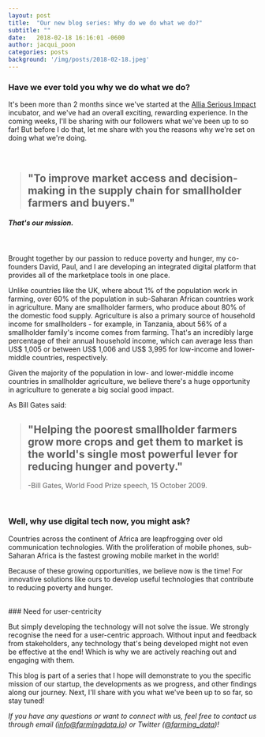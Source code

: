 ```yaml
---
layout: post
title:  "Our new blog series: Why do we do what we do?"
subtitle: ""
date:   2018-02-18 16:16:01 -0600
author: jacqui_poon
categories: posts
background: '/img/posts/2018-02-18.jpeg'
---
```


### Have we ever told you why we do what we do?  

It's been more than 2 months since we've started at the [Allia Serious Impact](https://seriousimpact.co.uk/) incubator, and we've had an overall exciting, rewarding experience. In the coming weeks, I'll be sharing with our followers what we've been up to so far! But before I do that, let me share with you the reasons why we're set on doing what we're doing.

<br>

> "To improve market access and decision-making in the supply chain for smallholder farmers and buyers."
> -

##### *That's our mission.*

<br>

Brought together by our passion to reduce poverty and hunger, my co-founders David, Paul, and I are developing an integrated digital platform that provides all of the marketplace tools in one place.

Unlike countries like the UK, where about 1% of the population work in farming, over 60% of the population in sub-Saharan African countries work in agriculture. Many are smallholder farmers, who produce about 80% of the domestic food supply. Agriculture is also a primary source of household income for smallholders - for example, in Tanzania, about 56% of a smallholder family's income comes from farming. That's an incredibly large percentage of their annual household income, which can average less than US$ 1,005 or between US$ 1,006 and US$ 3,995 for low-income and lower-middle countries, respectively.

Given the majority of the population in low- and lower-middle income countries in smallholder agriculture, we believe there's a huge opportunity in agriculture to generate a big social good impact.

As Bill Gates said:
> "Helping the poorest smallholder farmers grow more crops and get them to market is the world's single most powerful lever for reducing hunger and poverty."  
> -
> -Bill Gates, World Food Prize speech, 15 October 2009.

<br>

### Well, why use digital tech now, you might ask?  
Countries across the continent of Africa are leapfrogging over old communication technologies. With the proliferation of mobile phones, sub-Saharan Africa is the fastest growing mobile market in the world!

Because of these growing opportunities, we believe now is the time! For innovative solutions like ours to develop useful technologies that contribute to reducing poverty and hunger.

<br>
### Need for user-centricity

But simply developing the technology will not solve the issue. We strongly recognise the need for a user-centric approach. Without input and feedback from stakeholders, any technology that's being developed might not even be effective at the end! Which is why we are actively reaching out and engaging with them.

This blog is part of a series that I hope will demonstrate to you the specific mission of our startup, the developments as we progress, and other findings along our journey. Next, I'll share with you what we've been up to so far, so stay tuned!

*If you have any questions or want to connect with us, feel free to contact us through email (info@farmingdata.io) or Twitter ([@farming_data](https://twitter.com/farming_data))!*
